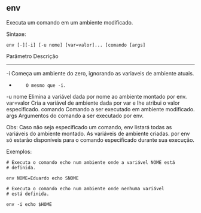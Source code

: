 ## env

Executa um comando em um ambiente modificado.

Sintaxe: 

	env [-][-i] [-u nome] [var=valor]... [comando [args]

Parâmetro Descrição
--------- ---------
-i        Começa um ambiente do zero, ignorando as
          variaveis de ambiente atuais.
-         O mesmo que -i.
-u nome   Elimina a variável dada por nome ao ambiente
          montado por env.
var=valor Cria a variável de ambiente dada por var e lhe
          atribui o valor especificado.
comando   Comando a ser executado em ambiente
          modificado.
args      Argumentos do comando a ser executado por
          env.

Obs: Caso não seja especificado um comando, env listará todas
as variáveis do ambiente montado. As variáveis de ambiente
criadas. por env só estarão disponíveis para o comando
especificado durante sua execução.

Exemplos:

	
	# Executa o comando echo num ambiente onde a variável NOME está
	# definida.

	env NOME=Eduardo echo SNOME

	# Executa o comando echo num ambiente onde nenhuma variável
	# está definida.

	env -i echo $HOME


